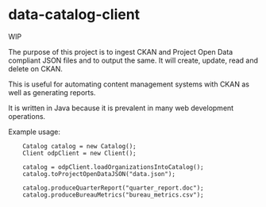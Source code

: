 data-catalog-client
===================
WIP

The purpose of this project is to ingest CKAN and Project Open Data compliant JSON files and to output the same.  It will create, update, read and delete on CKAN.  

This is useful for automating content management systems with CKAN as well as generating reports.

It is written in Java because it is prevalent in many web development operations.

Example usage:

    	Catalog catalog = new Catalog();
    	Client odpClient = new Client();
 
    	catalog = odpClient.loadOrganizationsIntoCatalog();
    	catalog.toProjectOpenDataJSON("data.json");
    	
    	catalog.produceQuarterReport("quarter_report.doc");
    	catalog.produceBureauMetrics("bureau_metrics.csv");

